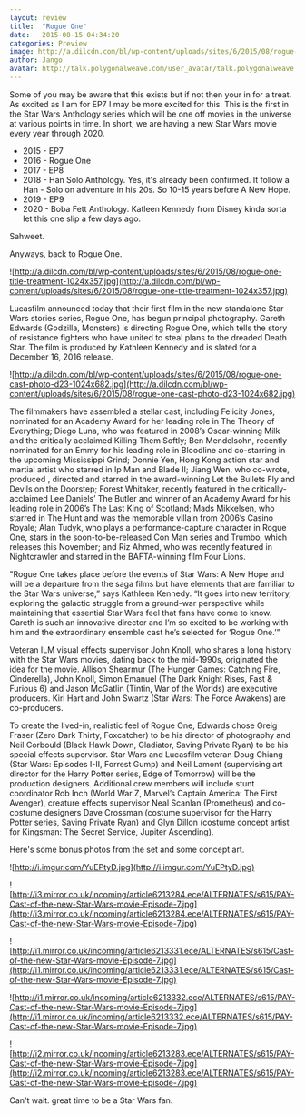 ```yaml
---
layout: review
title:  "Rogue One"
date:   2015-08-15 04:34:20
categories: Preview
image: http://a.dilcdn.com/bl/wp-content/uploads/sites/6/2015/08/rogue-one-cast-photo-d23-1024x682.jpg
author: Jango
avatar: http://talk.polygonalweave.com/user_avatar/talk.polygonalweave.com/jango/120/149_1.png
---
```

Some of you may be aware that this exists but if not then your in for a treat. As excited as I am for EP7 I may be more excited for this. This is the first in the Star Wars Anthology series which will be one off movies in the universe at various points in time. In short, we are having a new Star Wars movie every year through 2020.

- 2015 - EP7
- 2016 - Rogue One
- 2017 - EP8
- 2018 - Han Solo Anthology. Yes, it's already been confirmed. It follow a Han - Solo on adventure in his 20s. So 10-15 years before A New Hope.
- 2019 - EP9
- 2020 - Boba Fett Anthology. Katleen Kennedy from Disney kinda sorta let this one slip a few days ago.

Sahweet.

Anyways, back to Rogue One.

![http://a.dilcdn.com/bl/wp-content/uploads/sites/6/2015/08/rogue-one-title-treatment-1024x357.jpg](http://a.dilcdn.com/bl/wp-content/uploads/sites/6/2015/08/rogue-one-title-treatment-1024x357.jpg)

Lucasfilm announced today that their first film in the new standalone Star Wars stories series, Rogue One, has begun principal photography. Gareth Edwards (Godzilla, Monsters) is directing Rogue One, which tells the story of resistance fighters who have united to steal plans to the dreaded Death Star. The film is produced by Kathleen Kennedy and is slated for a December 16, 2016 release.

![http://a.dilcdn.com/bl/wp-content/uploads/sites/6/2015/08/rogue-one-cast-photo-d23-1024x682.jpg](http://a.dilcdn.com/bl/wp-content/uploads/sites/6/2015/08/rogue-one-cast-photo-d23-1024x682.jpg)

The filmmakers have assembled a stellar cast, including Felicity Jones, nominated for an Academy Award for her leading role in The Theory of Everything; Diego Luna, who was featured in 2008’s Oscar-winning Milk and the critically acclaimed Killing Them Softly; Ben Mendelsohn, recently nominated for an Emmy for his leading role in Bloodline and co-starring in the upcoming Mississippi Grind; Donnie Yen, Hong Kong action star and martial artist who starred in Ip Man and Blade II; Jiang Wen, who co-wrote, produced , directed and starred in the award-winning Let the Bullets Fly and Devils on the Doorstep; Forest Whitaker, recently featured in the critically-acclaimed Lee Daniels’ The Butler and winner of an Academy Award for his leading role in 2006’s The Last King of Scotland; Mads Mikkelsen, who starred in The Hunt and was the memorable villain from 2006’s Casino Royale; Alan Tudyk, who plays a performance-capture character in Rogue One, stars in the soon-to-be-released Con Man series and Trumbo, which releases this November; and Riz Ahmed, who was recently featured in Nightcrawler and starred in the BAFTA-winning film Four Lions.

"Rogue One takes place before the events of Star Wars: A New Hope and will be a departure from the saga films but have elements that are familiar to the Star Wars universe,” says Kathleen Kennedy. “It goes into new territory, exploring the galactic struggle from a ground-war perspective while maintaining that essential Star Wars feel that fans have come to know. Gareth is such an innovative director and I’m so excited to be working with him and the extraordinary ensemble cast he’s selected for ‘Rogue One.’”

Veteran ILM visual effects supervisor John Knoll, who shares a long history with the Star Wars movies, dating back to the mid-1990s, originated the idea for the movie. Allison Shearmur (The Hunger Games: Catching Fire, Cinderella), John Knoll, Simon Emanuel (The Dark Knight Rises, Fast & Furious 6) and Jason McGatlin (Tintin, War of the Worlds) are executive producers. Kiri Hart and John Swartz (Star Wars: The Force Awakens) are co-producers.

To create the lived-in, realistic feel of Rogue One, Edwards chose Greig Fraser (Zero Dark Thirty, Foxcatcher) to be his director of photography and Neil Corbould (Black Hawk Down, Gladiator, Saving Private Ryan) to be his special effects supervisor. Star Wars and Lucasfilm veteran Doug Chiang (Star Wars: Episodes I-II, Forrest Gump) and Neil Lamont (supervising art director for the Harry Potter series, Edge of Tomorrow) will be the production designers. Additional crew members will include stunt coordinator Rob Inch (World War Z, Marvel’s Captain America: The First Avenger), creature effects supervisor Neal Scanlan (Prometheus) and co-costume designers Dave Crossman (costume supervisor for the Harry Potter series, Saving Private Ryan) and Glyn Dillon (costume concept artist for Kingsman: The Secret Service, Jupiter Ascending).

Here's some bonus photos from the set and some concept art.

![http://i.imgur.com/YuEPtyD.jpg](http://i.imgur.com/YuEPtyD.jpg)

![http://i3.mirror.co.uk/incoming/article6213284.ece/ALTERNATES/s615/PAY-Cast-of-the-new-Star-Wars-movie-Episode-7.jpg](http://i3.mirror.co.uk/incoming/article6213284.ece/ALTERNATES/s615/PAY-Cast-of-the-new-Star-Wars-movie-Episode-7.jpg)

![http://i1.mirror.co.uk/incoming/article6213331.ece/ALTERNATES/s615/Cast-of-the-new-Star-Wars-movie-Episode-7.jpg](http://i1.mirror.co.uk/incoming/article6213331.ece/ALTERNATES/s615/Cast-of-the-new-Star-Wars-movie-Episode-7.jpg)

![http://i1.mirror.co.uk/incoming/article6213332.ece/ALTERNATES/s615/PAY-Cast-of-the-new-Star-Wars-movie-Episode-7.jpg](http://i1.mirror.co.uk/incoming/article6213332.ece/ALTERNATES/s615/PAY-Cast-of-the-new-Star-Wars-movie-Episode-7.jpg)

![http://i2.mirror.co.uk/incoming/article6213283.ece/ALTERNATES/s615/PAY-Cast-of-the-new-Star-Wars-movie-Episode-7.jpg](http://i2.mirror.co.uk/incoming/article6213283.ece/ALTERNATES/s615/PAY-Cast-of-the-new-Star-Wars-movie-Episode-7.jpg)

Can't wait. great time to be a Star Wars fan.
